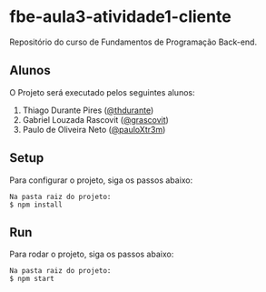 # fbe-aula3-atividade1-cliente
Repositório do curso de Fundamentos de Programação Back-end.

## Alunos
O Projeto será executado pelos seguintes alunos:
1. Thiago Durante Pires ([@thdurante](https://github.com/thdurante))
2. Gabriel Louzada Rascovit ([@grascovit](https://github.com/grascovit))
3. Paulo de Oliveira Neto ([@pauloXtr3m](https://github.com/pauloXtr3m))

## Setup
Para configurar o projeto, siga os passos abaixo:
```
Na pasta raiz do projeto:
$ npm install
```

## Run
Para rodar o projeto, siga os passos abaixo:
```
Na pasta raiz do projeto:
$ npm start
```
